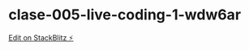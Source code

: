 # clase-005-live-coding-1-wdw6ar

[Edit on StackBlitz ⚡️](https://stackblitz.com/edit/clase-005-live-coding-1-wdw6ar)